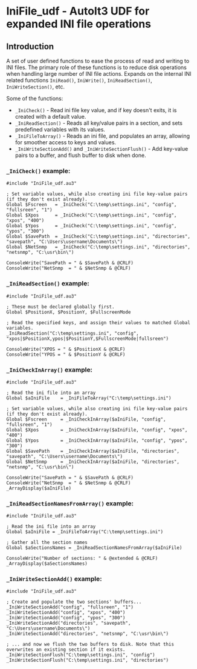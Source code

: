 # IniFile_udf - AutoIt3 UDF for expanded INI file operations

## Introduction

A set of user defined functions to ease the process of read and writing to INI files. The primary role of these functions is to reduce disk operations when handling large number of INI file actions. Expands on the internal INI related functions `IniRead()`,  `IniWrite()`, `IniReadSection()`, `IniWriteSection()`, etc.

Some of the functions:
* `_IniCheck()`         - Read ini file key value, and if key doesn't exits, it is created with a default value.
* `_IniReadSection()`  - Reads all key/value pairs in a section, and sets predefined variables with its values.  
* `_IniFileToArray()`   - Reads an ini file, and populates an array, allowing for smoother access to keys and values.
* `_IniWriteSectionAdd()` and `_IniWriteSectionFlush()`   - Add key-value pairs to a buffer, and flush buffer to disk when done.




### `_IniCheck()` example:
```AutoIt
#include "IniFile_udf.au3"

; Set variable values, while also creating ini file key-value pairs (if they don't exist already).
Global $Fscreen   = _IniCheck("C:\temp\settings.ini", "config", "fullsreen", "1")
Global $Xpos      = _IniCheck("C:\temp\settings.ini", "config", "xpos", "400")
Global $Ypos      = _IniCheck("C:\temp\settings.ini", "config", "ypos", "300")
Global $SavePath  = _IniCheck("C:\temp\settings.ini", "directories", "savepath", "C:\Users\username\Documents\")
Global $NetSnmp   = _IniCheck("C:\temp\settings.ini", "directories", "netsnmp", "C:\usr\bin\")

ConsoleWrite("SavePath = " & $SavePath & @CRLF)
ConsoleWrite("NetSnmp  = " & $NetSnmp & @CRLF)
```


### `_IniReadSection()` example:
```AutoIt
#include "IniFile_udf.au3"

; These must be declared globally first.
Global $PositionX, $PositionY, $FullscreenMode   

; Read the specified keys, and assign their values to matched Global variables.
_IniReadSection("C:\temp\settings.ini", "config", "xpos|$PositionX,ypos|$PositionY,$FullscreenMode|fullsreen")

ConsoleWrite("XPOS = " & $PositionX & @CRLF)
ConsoleWrite("YPOS = " & $PositionY & @CRLF)
```

### `_IniCheckInArray()` example:
```AutoIt
#include "IniFile_udf.au3"

; Read the ini file into an array
Global $aIniFile 	= _IniFileToArray("C:\temp\settings.ini")

; Set variable values, while also creating ini file key-value pairs (if they don't exist already).
Global $Fscreen     = _IniCheckInArray($aIniFile, "config", "fullsreen", "1")
Global $Xpos        = _IniCheckInArray($aIniFile, "config", "xpos", "400")
Global $Ypos        = _IniCheckInArray($aIniFile, "config", "ypos", "300")
Global $SavePath    = _IniCheckInArray($aIniFile, "directories", "savepath", "C:\Users\username\Documents\")
Global $NetSnmp     = _IniCheckInArray($aIniFile, "directories", "netsnmp", "C:\usr\bin\")

ConsoleWrite("SavePath = " & $SavePath & @CRLF)
ConsoleWrite("NetSnmp  = " & $NetSnmp & @CRLF)
_ArrayDisplay($aIniFile)
```

### `_IniReadSectionNamesFromArray()` example:
```AutoIt
#include "IniFile_udf.au3"

; Read the ini file into an array
Global $aIniFile = _IniFileToArray("C:\temp\settings.ini")

; Gather all the section names
Global $aSectionsNames = _IniReadSectionNamesFromArray($aIniFile)

ConsoleWrite("Number of sections: " & @extended & @CRLF)
_ArrayDisplay($aSectionsNames)
```


### `_IniWriteSectionAdd()` example:
```AutoIt
#include "IniFile_udf.au3"

; Create and populate the two sections' buffers...
_IniWriteSectionAdd("config", "fullsreen", "1")
_IniWriteSectionAdd("config", "xpos", "400")
_IniWriteSectionAdd("config", "ypos", "300")
_IniWriteSectionAdd("directories", "savepath", "C:\Users\username\Documents\")
_IniWriteSectionAdd("directories", "netsnmp", "C:\usr\bin\")

; ... and now we flush the two buffers to disk. Note that this overwrites an existing section if it exists.
_IniWriteSectionFlush("C:\temp\settings.ini", "config")
_IniWriteSectionFlush("C:\temp\settings.ini", "directories")
```
